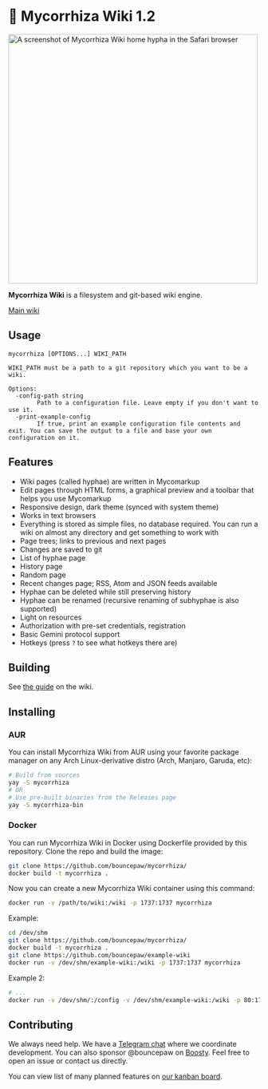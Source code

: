 # 🍄 Mycorrhiza Wiki 1.2
<img src="https://mycorrhiza.lesarbr.es/binary/release/1.2/screenshot" alt="A screenshot of Mycorrhiza Wiki home hypha in the Safari browser" width="500">

**Mycorrhiza Wiki** is a filesystem and git-based wiki engine.

[Main wiki](https://mycorrhiza.lesarbr.es)

## Usage
```
mycorrhiza [OPTIONS...] WIKI_PATH

WIKI_PATH must be a path to a git repository which you want to be a wiki.

Options:
  -config-path string
        Path to a configuration file. Leave empty if you don't want to use it.
  -print-example-config
        If true, print an example configuration file contents and exit. You can save the output to a file and base your own configuration on it.
```

## Features
* Wiki pages (called hyphae) are written in Mycomarkup
* Edit pages through HTML forms, a graphical preview and a toolbar that helps you use Mycomarkup
* Responsive design, dark theme (synced with system theme)
* Works in text browsers
* Everything is stored as simple files, no database required. You can run a wiki on almost any directory and get something to work with
* Page trees; links to previous and next pages
* Changes are saved to git
* List of hyphae page
* History page
* Random page
* Recent changes page; RSS, Atom and JSON feeds available
* Hyphae can be deleted while still preserving history
* Hyphae can be renamed (recursive renaming of subhyphae is also supported)
* Light on resources
* Authorization with pre-set credentials, registration
* Basic Gemini protocol support
* Hotkeys (press `?` to see what hotkeys there are)

## Building
See [the guide](https://mycorrhiza.lesarbr.es/hypha/guide/deployment) on the wiki.

## Installing

### AUR
You can install Mycorrhiza Wiki from AUR using your favorite package manager on any Arch Linux-derivative distro (Arch, Manjaro, Garuda, etc):
```sh
# Build from sources
yay -S mycorrhiza
# OR
# Use pre-built binaries from the Releases page
yay -S mycorrhiza-bin
```

### Docker
You can run Mycorrhiza Wiki in Docker using Dockerfile provided by this repository. Clone the repo and build the image:
```sh
git clone https://github.com/bouncepaw/mycorrhiza/
docker build -t mycorrhiza .
```

Now you can create a new Mycorrhiza Wiki container using this command:
```sh
docker run -v /path/to/wiki:/wiki -p 1737:1737 mycorrhiza
```

Example:
```sh
cd /dev/shm
git clone https://github.com/bouncepaw/mycorrhiza/
docker build -t mycorrhiza .
git clone https://github.com/bouncepaw/example-wiki
docker run -v /dev/shm/example-wiki:/wiki -p 1737:1737 mycorrhiza
```

Example 2:
```sh
# ...
docker run -v /dev/shm/:/config -v /dev/shm/example-wiki:/wiki -p 80:1737 mycorrhiza -config-path /config/myconfig.ini /wiki
```

## Contributing
We always need help. We have a [Telegram chat](https://t.me/mycorrhizadev) where we coordinate development. You can also sponsor @bouncepaw on [Boosty](https://boosty.to/bouncepaw). Feel free to open an issue or contact us directly.

You can view list of many planned features on [our kanban board](https://github.com/bouncepaw/mycorrhiza/projects/1).
